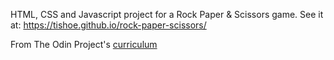 HTML, CSS and Javascript project for a Rock Paper & Scissors game.
See it at: https://tishoe.github.io/rock-paper-scissors/

From The Odin Project's [curriculum](http://www.theodinproject.com/courses/web-development-101/lessons/html-css)
